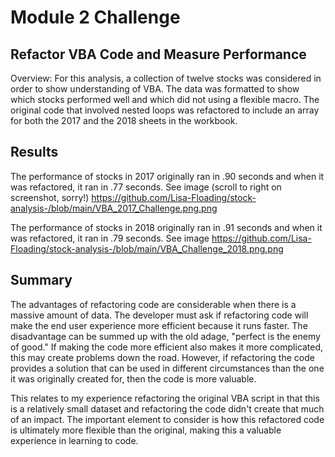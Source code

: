 # Module 2 Challenge 
## Refactor VBA Code and Measure Performance 
Overview: 
For this analysis, a collection of twelve stocks was considered in order to show understanding of VBA. The data was formatted to show which stocks performed well and which did not using a flexible macro. The original code that involved nested loops was refactored to include an array for both the 2017 and the 2018 sheets in the workbook.

## Results 
The performance of stocks in 2017 originally ran in .90 seconds and when it was refactored, it ran in .77 seconds. See image (scroll to right on screenshot, sorry!)  https://github.com/Lisa-Floading/stock-analysis-/blob/main/VBA_2017_Challenge.png.png 

The performance of stocks in 2018 originally ran in .91 seconds and when it was refactored, it ran in .79 seconds. See image https://github.com/Lisa-Floading/stock-analysis-/blob/main/VBA_Challenge_2018.png.png


## Summary 
The advantages of refactoring code are considerable when there is a massive amount of data. The developer must ask if refactoring code will make the end user experience more efficient because it runs faster. The disadvantage can be summed up with the old adage, "perfect is the enemy of good." If making the code more efficient also makes it more complicated, this may create problems down the road. However, if refactoring the code provides a solution that can be used in different circumstances than the one it was originally created for, then the code is more valuable. 

This relates to my experience refactoring the original VBA script in that this is a relatively small dataset and refactoring the code didn't create that much of an impact. The important element to consider is how this refactored code is ultimately more flexible than the original, making this a valuable experience in learning to code. 

